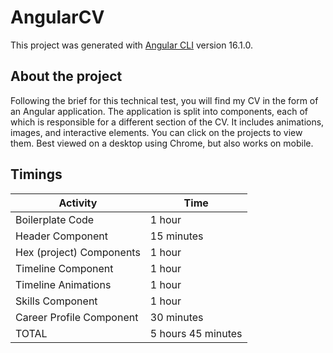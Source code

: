 # AngularCV

This project was generated with [Angular CLI](https://github.com/angular/angular-cli) version 16.1.0.

## About the project

Following the brief for this technical test, you will find my CV in the form of an Angular application. The application is split into components, each of which is responsible for a different section of the CV. It includes animations, images, and interactive elements. You can click on the projects to view them. Best viewed on a desktop using Chrome, but also works on mobile.


## Timings

| Activity | Time |
| --- | --- |
| Boilerplate Code | 1 hour |
| Header Component | 15 minutes |
| Hex (project) Components | 1 hour |
| Timeline Component | 1 hour |
| Timeline Animations | 1 hour |
| Skills Component | 1 hour |
| Career Profile Component | 30 minutes |
| TOTAL | 5 hours 45 minutes |
